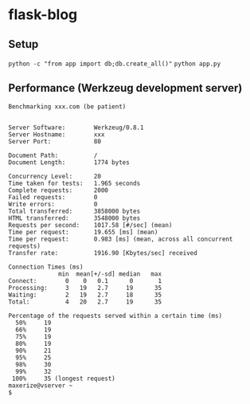 flask-blog
==========

Setup
-----
`python -c "from app import db;db.create_all()"`
`python app.py`

Performance (Werkzeug development server)
-----------

	Benchmarking xxx.com (be patient)


	Server Software:        Werkzeug/0.8.1
	Server Hostname:        xxx
	Server Port:            80

	Document Path:          /
	Document Length:        1774 bytes

	Concurrency Level:      20
	Time taken for tests:   1.965 seconds
	Complete requests:      2000
	Failed requests:        0
	Write errors:           0
	Total transferred:      3858000 bytes
	HTML transferred:       3548000 bytes
	Requests per second:    1017.58 [#/sec] (mean)
	Time per request:       19.655 [ms] (mean)
	Time per request:       0.983 [ms] (mean, across all concurrent requests)
	Transfer rate:          1916.90 [Kbytes/sec] received

	Connection Times (ms)
				  min  mean[+/-sd] median   max
	Connect:        0    0   0.1      0       1
	Processing:     3   19   2.7     19      35
	Waiting:        2   19   2.7     18      35
	Total:          4   20   2.7     19      35

	Percentage of the requests served within a certain time (ms)
	  50%     19
	  66%     19
	  75%     19
	  80%     19
	  90%     21
	  95%     25
	  98%     30
	  99%     32
	 100%     35 (longest request)
	maxerize@vserver ~
	$
